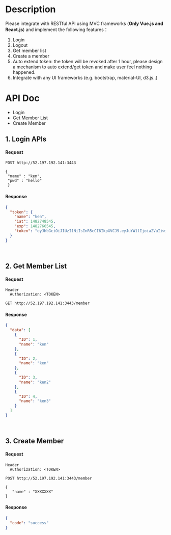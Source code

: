 # Description
Please integrate with RESTful API using MVC frameworks (**Only Vue.js and React.js**) and implement the following features：

1. Login
2. Logout
3. Get member list
4. Create a member
5. Auto extend token: the token will be revoked after 1 hour, please design a mechanism to auto extend/get token and make user feel nothing happened.
6. Integrate with any UI frameworks (e.g. bootstrap, material-UI, d3.js..)



# API Doc
* Login
* Get Member List
* Create Member


## 1. Login APIs

#### Request

```
POST http://52.197.192.141:3443

{
 "name" : "ken",
 "pwd" : "hello"
 }
```

#### Response

```json
{
  "token": {
    "name": "ken",
    "iat": 1482748545,
    "exp": 1482766545,
    "token": "eyJhbGciOiJIUzI1NiIsInR5cCI6IkpXVCJ9.eyJuYW1lIjoia2VuIiwiaWF0IjoxNDgyNzQ4NTQ1LCJleHAiOjE0ODI3NjY1NDV9.BxQ5Ex7hhzXTMhb3EPl-9MdjFVy1ZCKLrGb19beaFns"
  }
}
```

&nbsp;



## 2. Get Member List

#### Request

```
Header
  Authorization: <TOKEN>

GET http://52.197.192.141:3443/member
```

#### Response

```json
{
  "data": [
    {
      "ID": 1,
      "name": "ken"
    },
    {
      "ID": 2,
      "name": "ken"
    },
    {
      "ID": 3,
      "name": "ken2"
    },
    {
      "ID": 4,
      "name": "ken3"
    }
  ]
}
```

&nbsp;


## 3. Create Member

#### Request

```
Header
  Authorization: <TOKEN>

POST http://52.197.192.141:3443/member

{
   "name" : "XXXXXXX"
}
```

#### Response

```json
{
  "code": "success"
}
```

&nbsp;



